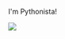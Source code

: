 I'm Pythonista!

![](https://github-readme-stats.vercel.app/api/top-langs?username=kosakae256&show_icons=true&locale=en&layout=compact)


